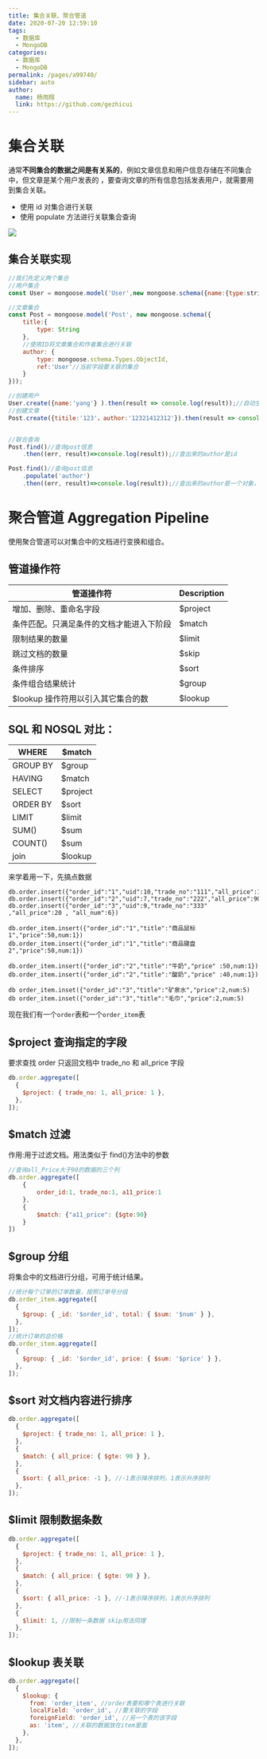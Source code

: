 ```yaml
---
title: 集合关联、聚合管道
date: 2020-07-20 12:59:10
tags:
  - 数据库
  - MongoDB
categories:
  - 数据库
  - MongoDB
permalink: /pages/a99740/
sidebar: auto
author:
  name: 杨雨翔
  link: https://github.com/gezhicui
---
```


# 集合关联

通常**不同集合的数据之间是有关系的**，例如文章信息和用户信息存储在不同集合中，但文章是某个用户发表的
，要查询文章的所有信息包括发表用户，就需要用到集合关联。

- 使用 id 对集合进行关联
- 使用 populate 方法进行关联集合查询

![](https://yangblogimg.oss-cn-hangzhou.aliyuncs.com/blogImg/集合关联.png)

## 集合关联实现

```js
//我们先定义两个集合
//用户集合
const User = mongoose.model('User',new mongoose.schema({name:{type:string )}));//我们之前是单独给集合规则赋给一个对象，但其实可以直接写在里面

//文章集合
const Post = mongoose.model('Post', new mongoose.schema({
    title:{
        type: String
    },
    //使用ID将文章集合和作者集合进行关联
    author: {
        type: mongoose.schema.Types.ObjectId,
        ref:'User'//当前字段要关联的集合
    }
}));

//创建用户
User.create({name:'yang'} ).then(result => console.log(result));//自动生成id为12321412312
//创建文章
Post.create({titile:'123'，author:'12321412312'}).then(result => console.log(result));


//联合查询
Post.find()//查询post信息
    .then((err, result)=>console.log(result));//查出来的author是id

Post.find()//查询post信息
    .populate('author')
    .then((err, result)=>console.log(result));//查出来的author是一个对象，对象中是author的具体内容
```

# 聚合管道 Aggregation Pipeline

使用聚合管道可以对集合中的文档进行变换和组合。

## 管道操作符

| 管道操作符                               | Description |
| ---------------------------------------- | ----------- |
| 增加、删除、重命名字段                   | $project    |
| 条件匹配。只满足条件的文档才能进入下阶段 | $match      |
| 限制结果的数量                           | $limit      |
| 跳过文档的数量                           | $skip       |
| 条件排序                                 | $sort       |
| 条件组合结果统计                         | $group      |
| $lookup 操作符用以引入其它集合的数       | $lookup     |

## SQL 和 NOSQL 对比：

| WHERE    | $match   |
| -------- | -------- |
| GROUP BY | $group   |
| HAVING   | $match   |
| SELECT   | $project |
| ORDER BY | $sort    |
| LIMIT    | $limit   |
| SUM()    | $sum     |
| COUNT()  | $sum     |
| join     | $lookup  |

来学着用一下，先搞点数据

```
db.order.insert({"order_id":"1","uid":10,"trade_no":"111","all_price":100,"all_num":2})
db.order.insert({"order_id":"2","uid":7,"trade_no":"222","all_price":90,"all_num":2)
db.order.insert({"order_id":"3","uid":9,"trade_no":"333" ,"all_price":20 , "all_num":6})

db.order_item.insert({"order_id":"1","title":"商品鼠标1","price":50,num:1})
db.order_item.insert({"order_id":"1","title":"商品键盘2","price":50,num:1})

db.order_item.insert({"order_id":"2","title":"牛奶","price" :50,num:1})
db.order_item.insert({"order_id":"2","title":"酸奶","price" :40,num:1})

db order_item.inset({"order_id":"3","title":"矿泉水","price":2,num:5)
db order_item.inset({"order_id":"3","title":"毛巾","price":2,num:5)

```

现在我们有一个`order`表和一个`order_item`表

## $project 查询指定的字段

要求查找 order 只返回文档中 trade_no 和 all_price 字段

```js
db.order.aggregate([
  {
    $project: { trade_no: 1, all_price: 1 },
  },
]);
```

## $match 过滤

作用:用于过滤文档。用法类似于 find()方法中的参数

```js
//查询all_Price大于90的数据的三个列
db.order.aggregate([
    {
        order_id:1, trade_no:1, a11_price:1
    },
    {
        $match: {"a11_price": {$gte:90}
    }
])
```

## $group 分组

将集合中的文档进行分组，可用于统计结果。

```js
//统计每个订单的订单数量，按照订单号分组
db.order_item.aggregate([
  {
    $group: { _id: '$order_id', total: { $sum: '$num' } },
  },
]);
//统计订单的总价格
db.order_item.aggregate([
  {
    $group: { _id: '$order_id', price: { $sum: '$price' } },
  },
]);
```

## $sort 对文档内容进行排序

```js
db.order.aggregate([
  {
    $project: { trade_no: 1, all_price: 1 },
  },
  {
    $match: { all_price: { $gte: 90 } },
  },
  {
    $sort: { all_price: -1 }, //-1表示降序排列，1表示升序排列
  },
]);
```

## $limit 限制数据条数

```js
db.order.aggregate([
  {
    $project: { trade_no: 1, all_price: 1 },
  },
  {
    $match: { all_price: { $gte: 90 } },
  },
  {
    $sort: { all_price: -1 }, //-1表示降序排列，1表示升序排列
  },
  {
    $limit: 1, //限制一条数据 skip用法同理
  },
]);
```

## $lookup 表关联

```js
db.order.aggregate([
  {
    $lookup: {
      from: 'order_item', //order表要和哪个表进行关联
      localField: 'order_id', //要关联的字段
      foreignField: 'order_id', //另一个表的该字段
      as: 'item', //关联的数据放在item里面
    },
  },
]);
```
